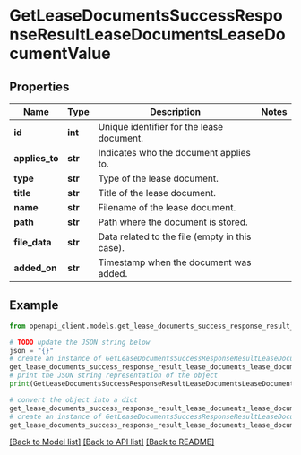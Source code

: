 # GetLeaseDocumentsSuccessResponseResultLeaseDocumentsLeaseDocumentValue


## Properties

Name | Type | Description | Notes
------------ | ------------- | ------------- | -------------
**id** | **int** | Unique identifier for the lease document. | 
**applies_to** | **str** | Indicates who the document applies to. | 
**type** | **str** | Type of the lease document. | 
**title** | **str** | Title of the lease document. | 
**name** | **str** | Filename of the lease document. | 
**path** | **str** | Path where the document is stored. | 
**file_data** | **str** | Data related to the file (empty in this case). | 
**added_on** | **str** | Timestamp when the document was added. | 

## Example

```python
from openapi_client.models.get_lease_documents_success_response_result_lease_documents_lease_document_value import GetLeaseDocumentsSuccessResponseResultLeaseDocumentsLeaseDocumentValue

# TODO update the JSON string below
json = "{}"
# create an instance of GetLeaseDocumentsSuccessResponseResultLeaseDocumentsLeaseDocumentValue from a JSON string
get_lease_documents_success_response_result_lease_documents_lease_document_value_instance = GetLeaseDocumentsSuccessResponseResultLeaseDocumentsLeaseDocumentValue.from_json(json)
# print the JSON string representation of the object
print(GetLeaseDocumentsSuccessResponseResultLeaseDocumentsLeaseDocumentValue.to_json())

# convert the object into a dict
get_lease_documents_success_response_result_lease_documents_lease_document_value_dict = get_lease_documents_success_response_result_lease_documents_lease_document_value_instance.to_dict()
# create an instance of GetLeaseDocumentsSuccessResponseResultLeaseDocumentsLeaseDocumentValue from a dict
get_lease_documents_success_response_result_lease_documents_lease_document_value_from_dict = GetLeaseDocumentsSuccessResponseResultLeaseDocumentsLeaseDocumentValue.from_dict(get_lease_documents_success_response_result_lease_documents_lease_document_value_dict)
```
[[Back to Model list]](../README.md#documentation-for-models) [[Back to API list]](../README.md#documentation-for-api-endpoints) [[Back to README]](../README.md)


